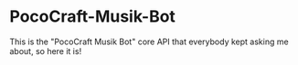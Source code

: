 PocoCraft-Musik-Bot
===================

This is the "PocoCraft Musik Bot" core API that everybody kept asking me about, so here it is!
